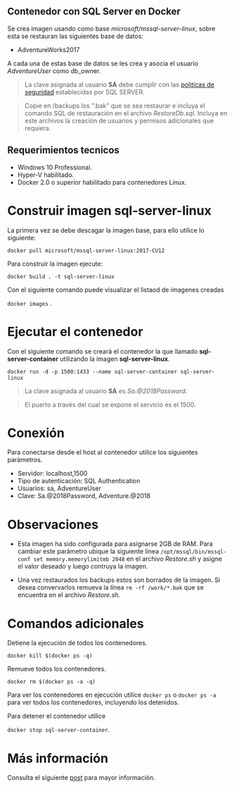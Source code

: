 ## Contenedor con SQL Server en Docker

Se crea imagen usando como base *microsoft/mssql-server-linux*, sobre esta se restauran las siguientes base de datos:

* AdventureWorks2017

A cada una de estas base de datos se les crea y asocia el usuario *AdventureUser* como db_owner.

> La clave asignada al usuario **SA** debe cumplir con las [politicas de seguridad](https://docs.microsoft.com/en-us/sql/relational-databases/security/password-policy?view=sql-server-2017) establecidas por SQL SERVER. 

> Copie en /backups los ".bak" que se sea restaurar e incluya el comando SQL de restauración en el archivo *RestoreDb.sql*. Incluya en este archivos la creación de usuarios y permisos adicionales que requiera. 

## Requerimientos tecnicos
- Windows 10 Professional.
- Hyper-V habilitado.
- Docker 2.0 o superior habilitado para contenedores Linux.




# Construir imagen sql-server-linux

La primera vez se debe descagar la imagen base, para ello utilice lo siguiente:

`docker pull microsoft/mssql-server-linux:2017-CU12`

Para construir la imagen ejecute:

`docker build . -t sql-server-linux`

Con el siguiente comando puede visualizar el listaod de imagenes creadas 

`docker images` .



# Ejecutar el contenedor
Con el siguiente comando se creará el contenedor la que llamado **sql-server-container** utilizando la imagen **sql-server-linux**.

`docker run -d -p 1500:1433 --name sql-server-container sql-server-linux`

> La clave asignada al usuario **SA**  es *Sa.@2018Password*. 

> El puerto a través del cual se expone el servicio es el 1500.


# Conexión

Para conectarse desde el host al contenedor utilice los siguientes parámetros.

- Servidor: localhost,1500
- Tipo de autenticación: SQL Authentication
- Usuarios: sa, AdventureUser
- Clave: Sa.@2018Password, Adventure.@2018



# Observaciones


- Esta imagen ha sido configurada para asignarse 2GB de RAM. Para cambiar este parámetro ubique la siguiente línea `/opt/mssql/bin/mssql-conf set memory.memorylimitmb 2048` en el archivo *Restore.sh* y asigne el valor deseado y luego contruya la imagen. 

- Una vez restaurados los backups estos son borrados de la imagen. Si desea convervarlos remueva la línea `rm -rf /work/*.bak` que se encuentra en el archivo *Restore.sh*.


# Comandos adicionales
Detiene la ejecución de todos los contenedores.

`docker kill $(docker ps -q)`

Remueve todos los contenedores.

`docker rm $(docker ps -a -q)`

Para ver los contenedores en ejecución utilice 
`docker ps` o `docker ps -a` para ver todos los contenedores, incluyendo los detenidos.

Para detener el contenedor utilice 

`docker stop sql-server-container`.

# Más información
Consulta el siguiente [post](https://helibertoarias.com/es/blog/docker/docker-sql-server-linux-windows/) para mayor información.

